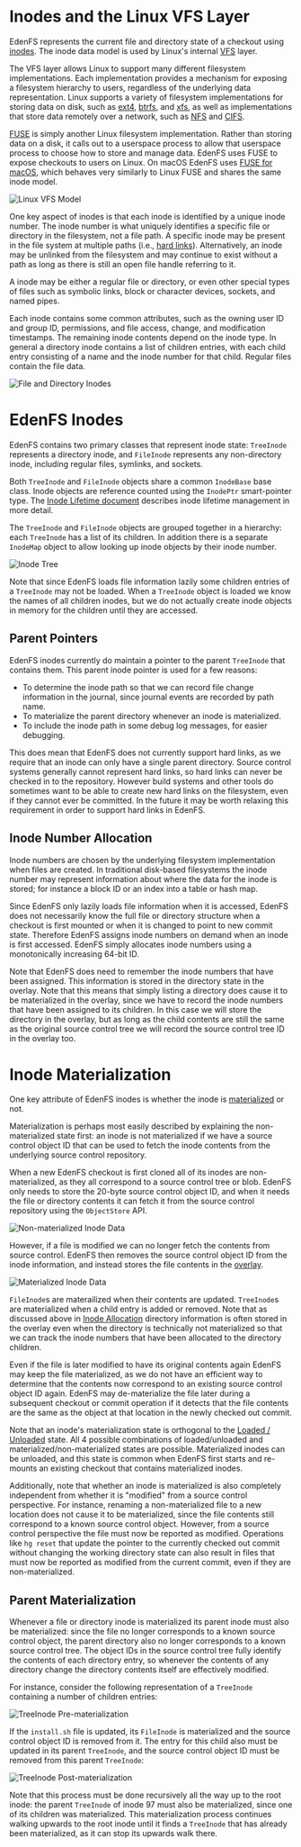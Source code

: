 Inodes and the Linux VFS Layer
==============================

EdenFS represents the current file and directory state of a checkout using
[inodes](https://en.wikipedia.org/wiki/Inode).  The inode data model is used by
Linux's internal
[VFS](https://www.kernel.org/doc/html/latest/filesystems/vfs.html) layer.

The VFS layer allows Linux to support many different filesystem
implementations.  Each implementation provides a mechanism for exposing a
filesystem hierarchy to users, regardless of the underlying data
representation.  Linux supports a variety of filesystem implementations for
storing data on disk, such as [ext4](https://en.wikipedia.org/wiki/Ext4),
[btrfs](https://en.wikipedia.org/wiki/Btrfs), and
[xfs](https://en.wikipedia.org/wiki/XFS), as well as implementations that store
data remotely over a network, such as
[NFS](https://en.wikipedia.org/wiki/Network_File_System) and
[CIFS](https://en.wikipedia.org/wiki/Server_Message_Block).

[FUSE](https://en.wikipedia.org/wiki/Filesystem_in_Userspace) is simply another
Linux filesystem implementation.  Rather than storing data on a disk, it calls
out to a userspace process to allow that userspace process to choose how to
store and manage data.  EdenFS uses FUSE to expose checkouts to users on Linux.
On macOS EdenFS uses [FUSE for macOS](https://osxfuse.github.io/), which
behaves very similarly to Linux FUSE and shares the same inode model.

![Linux VFS Model](img/fuse_vfs.svg)

One key aspect of inodes is that each inode is identified by a unique inode
number.  The inode number is what uniquely identifies a specific file or
directory in the filesystem, not a file path.  A specific inode may be present
in the file system at multiple paths (i.e.,
[hard links](https://en.wikipedia.org/wiki/Hard_link)).  Alternatively, an
inode may be unlinked from the filesystem and may continue to exist without a
path as long as there is still an open file handle referring to it.

A inode may be either a regular file or directory, or even other special types
of files such as symbolic links, block or character devices, sockets, and named
pipes.

Each inode contains some common attributes, such as the owning user ID and
group ID, permissions, and file access, change, and modification timestamps.
The remaining inode contents depend on the inode type.  In general a directory
inode contains a list of children entries, with each child entry consisting of
a name and the inode number for that child.  Regular files contain the file
data.

![File and Directory Inodes](img/inode_contents.svg)


EdenFS Inodes
=============

EdenFS contains two primary classes that represent inode state: `TreeInode`
represents a directory inode, and `FileInode` represents any non-directory
inode, including regular files, symlinks, and sockets.

Both `TreeInode` and `FileInode` objects share a common `InodeBase` base class.
Inode objects are reference counted using the `InodePtr` smart-pointer type.
The [Inode Lifetime document](InodeLifetime.md) describes inode lifetime
management in more detail.

The `TreeInode` and `FileInode` objects are grouped together in a hierarchy:
each `TreeInode` has a list of its children.  In addition there is a separate
`InodeMap` object to allow looking up inode objects by their inode number.

![Inode Tree](img/inode_tree.svg)

Note that since EdenFS loads file information lazily some children entries of
a `TreeInode` may not be loaded.  When a `TreeInode` object is loaded we know
the names of all children inodes, but we do not actually create inode objects
in memory for the children until they are accessed.


Parent Pointers
---------------

EdenFS inodes currently do maintain a pointer to the parent `TreeInode` that
contains them.  This parent inode pointer is used for a few reasons:
* To determine the inode path so that we can record file change information in
  the journal, since journal events are recorded by path name.
* To materialize the parent directory whenever an inode is materialized.
* To include the inode path in some debug log messages, for easier debugging.

This does mean that EdenFS does not currently support hard links, as we require
that an inode can only have a single parent directory.  Source control systems
generally cannot represent hard links, so hard links can never be checked in to
the repository.  However build systems and other tools do sometimes want to be
able to create new hard links on the filesystem, even if they cannot ever be
committed.  In the future it may be worth relaxing this requirement in order to
support hard links in EdenFS.


Inode Number Allocation
-----------------------

Inode numbers are chosen by the underlying filesystem implementation when files
are created.  In traditional disk-based filesystems the inode number may
represent information about where the data for the inode is stored; for
instance a block ID or an index into a table or hash map.

Since EdenFS only lazily loads file information when it is accessed, EdenFS
does not necessarily know the full file or directory structure when a checkout
is first mounted or when it is changed to point to new commit state.  Therefore
EdenFS assigns inode numbers on demand when an inode is first accessed.  EdenFS
simply allocates inode numbers using a monotonically increasing 64-bit ID.

Note that EdenFS does need to remember the inode numbers that have been
assigned.  This information is stored in the directory state in the overlay.
Note that this means that simply listing a directory does cause it to be
materialized in the overlay, since we have to record the inode numbers that
have been assigned to its children.  In this case we will store the directory
in the overlay, but as long as the child contents are still the same as the
original source control tree we will record the source control tree ID in the
overlay too.


Inode Materialization
=====================

One key attribute of EdenFS inodes is whether the inode is
[materialized](Glossary.md#materialized--non-materialized) or not.

Materialization is perhaps most easily described by explaining the
non-materialized state first: an inode is not materialized if we have a source
control object ID that can be used to fetch the inode contents from the
underlying source control repository.

When a new EdenFS checkout is first cloned all of its inodes are
non-materialized, as they all correspond to a source control tree or blob.
EdenFS only needs to store the 20-byte source control object ID, and when it
needs the file or directory contents it can fetch it from the source control
repository using the `ObjectStore` API.

![Non-materialized Inode Data](img/non_materialized_inode.svg)

However, if a file is modified we can no longer fetch the contents from source
control.  EdenFS then removes the source control object ID from the inode
information, and instead stores the file contents in the
[overlay](Glossary.md#overlay).

![Materialized Inode Data](img/materialized_inode.svg)

`FileInode`s are materailized when their contents are updated.
`TreeInode`s are materialized when a child entry is added or removed.  Note
that as discussed above in [Inode Allocation](#inode-allocation) directory
information is often stored in the overlay even when the directory is
technically not materialized so that we can track the inode numbers that have
been allocated to the directory children.

Even if the file is later modified to have its original contents again
EdenFS may keep the file materialized, as we do not have an efficient way
to determine that the contents now correspond to an existing source control
object ID again.  EdenFS may de-materialize the file later during a subsequent
checkout or commit operation if it detects that the file contents are the same
as the object at that location in the newly checked out commit.

Note that an inode's materialization state is orthogonal to the
[Loaded / Unloaded](#loaded--unloaded) state.  All 4 possible combinations of
loaded/unloaded and materialized/non-materialized states are possible.
Materialized inodes can be unloaded, and this state is common when EdenFS first
starts and re-mounts an existing checkout that contains materialized inodes.

Additionally, note that whether an inode is materialized is also completely
independent from whether it is "modified" from a source control perspective.
For instance, renaming a non-materialized file to a new location does not cause
it to be materialized, since the file contents still correspond to a known
source control object.  However, from a source control perspective the file
must now be reported as modified.  Operations like `hg reset` that update the
pointer to the currently checked out commit without changing the working
directory state can also result in files that must now be reported as modified
from the current commit, even if they are non-materialized.

Parent Materialization
----------------------

Whenever a file or directory inode is materialized its parent inode must also
be materialized: since the file no longer corresponds to a known source control
object, the parent directory also no longer corresponds to a known source
control tree.  The object IDs in the source control tree fully identify the
contents of each directory entry, so whenever the contents of any directory
change the directory contents itself are effectively modified.

For instance, consider the following representation of a `TreeInode` containing
a number of children entries:

![TreeInode Pre-materialization](img/tree_inode_pre_materialization.svg)

If the `install.sh` file is updated, its `FileInode` is materialized and the
source control object ID is removed from it.  The entry for this child also
must be updated in its parent `TreeInode`, and the source control object ID
must be removed from this parent `TreeInode`:

![TreeInode Post-materialization](img/tree_inode_post_materialization.svg)

Note that this process must be done recursively all the way up to the root
inode: the parent `TreeInode` of inode 97 must also be materialized, since one
of its children was materialized.  This materialization process continues
walking upwards to the root inode until it finds a `TreeInode` that has already
been materialized, as it can stop its upwards walk there.
